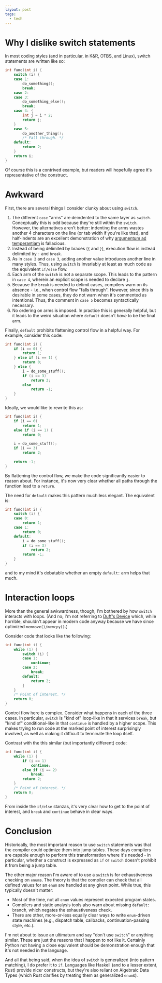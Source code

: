 ```yaml
---
layout: post
tags:
  - tech
---
```


# Why I dislike switch statements

In most coding styles (and in particular, in K&R, OTBS, and Linux), switch
statements are written like so:

```C
int func(int i) {
    switch (i) {
    case 1:
        do_something();
        break;
    case 2:
    case 3:
        do_something_else();
        break;
    case 4: {
        int j = i * 2;
        return j;
    }
    case 5:
        do_another_thing();
        /* Fall through. */
    default:
        return 2;
    }
    return i;
}
```

Of course this is a contrived example, but readers will hopefully agree it's
representative of the construct.

# Awkward

First, there are several things I consider clunky about using `switch`.

1. The different `case` "arms" are deindented to the same layer as `switch`.
   Conceptually this is odd because they're still within the `switch`.
   However, the alternatives aren't better: indenting the arms wastes another
   4 characters on the line (or tab width if you're like that), and
   half-indents are an excellent demonstration of why [argumentum ad
   temperantiam](https://en.wikipedia.org/wiki/Argument_to_moderation) is
   fallacious.
1. Instead of being delimited by braces (`{` and `}`), execution flow is
   instead delimited by `:` and `break`.
1. As in `case 2` and `case 3`, adding another value introduces another line
   in many styles.  Thus, using `switch` is invariably at least as much code
   as the equivalent `if/else` flow.
1. Each arm of the `switch` is not a separate scope.  This leads to the
   pattern in `case 4`, wherein an explicit scope is needed to declare `j`.
1. Because the `break` is needed to delimit cases, compilers warn on its
   absence - i.e., when control flow "falls through".  However, since this is
   desirable in some cases, they do not warn when it's commented as
   intentional.  Thus, the comment in `case 5` becomes syntactically
   necessary.
1. No ordering on arms is imposed.  In practice this is generally helpful, but
   it leads to the weird situation where `default` doesn't *have* to be the
   final arm.

Finally, `default` prohibits flattening control flow in a helpful way.
For example, consider this code:

```C
int func(int i) {
    if (i == 0) {
        return 1;
    } else if (i == 1) {
        return 0;
    } else {
        i = do_some_stuff();
        if (i == 3)
            return 2;
        else
            return -1;
    }
}
```

Ideally, we would like to rewrite this as:

```C
int func(int i) {
    if (i == 0)
        return 1;
    else if (i == 1) {
        return 0;
    
    i = do_some_stuff();
    if (i == 3)
        return 2;
    
    return -1;
}
```

By flattening the control flow, we make the code significantly easier to
reason about.  For instance, it's now very clear whether all paths through the
function lead to a `return`.

The need for `default` makes this pattern much less elegant.  The equivalent is:

```C
int func(int i) {
    switch (i) {
    case 0:
        return 1;
    case 1:
        return 0;
    default:
        i = do_some_stuff();
        if (i == 3)
            return 2;
        return -1;
    }
}
```

and to my mind it's debatable whether an empty `default:` arm helps that much.

# Interaction loops

More than the general awkwardness, though, I'm bothered by how `switch`
interacts with loops.  (And no, I'm not referring to [Duff's
Device](https://en.wikipedia.org/wiki/Duff%27s_device) which, while horrible,
shouldn't appear in modern code anyway because we have since optimized
`memmove()/memcpy()`.)

Consider code that looks like the following:

```C
int func(int i) {
    while (1) {
        switch (i) {
        case 1:
            continue;
        case 2:
            break;
        default:
            return 2;
        }
    }
    /* Point of interest. */
    return 0;
}
```

Control flow here is complex.  Consider what happens in each of the three
cases.  In particular, `switch` is "kind of" loop-like in that it services
`break`, but "kind of" conditional-like in that `continue` is handled by a
higher scope.  This makes trying to run code at the marked point of interest
surprisingly involved, as well as making it difficult to terminate the loop
itself.

Contrast with the this similar (but importantly different) code:

```C
int func(int i) {
    while (1) {
        if (i == 1)
            continue;
        else if (i == 2)
            break;
        return 2;
    }
    /* Point of interest. */
    return 0;
}
```

From inside the `if/else` stanzas, it's very clear how to get to the point of
interest, and `break` and `continue` behave in clear ways.

# Conclusion

Historically, the most important reason to use `switch` statements was that
the compiler could optimize them into jump tables.  These days compilers are
capable enough to perform this transformation where it's needed - in
particular, whether a construct is expressed as `if` or `switch` doesn't
prohibit it from being a jump table.

The other major reason I'm aware of to use a `switch` is for exhaustiveness
checking on `enum`s.  The theory is that the compiler can check that all
defined values for an `enum` are handled at any given point.  While true, this
typically doesn't matter:

- Most of the time, not all `enum` values represent expected program states.
- Compilers and static analysis tools also warn about missing `default:`
  branch, which negates the exhaustiveness check.
- There are other, more-or-less equally clear ways to write `enum`-driven
  state machines (e.g., dispatch table, callbacks, continuation-passing style,
  etc.).

I'm not about to issue an ultimatum and say "don't use `switch`" or anything
similar.  These are just the reasons that I happen to not like it.  Certainly
Python not having a close equivalent should be demonstration enough that it's
not needed in the language.

And all that being said, when the idea of `switch` is generalized (into
pattern matching), I do prefer it to `if`.  Languages like Haskell (and to a
lesser extent, Rust) provide nicer constructs, but they're also reliant on
Algebraic Data Types (which Rust clarifies by treating them as generalized
`enum`s).
